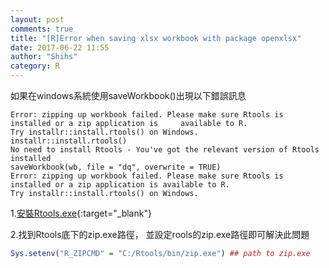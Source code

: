 ```yaml
---
layout: post
comments: true
title: "[R]Error when saving xlsx workbook with package openxlsx"
date: 2017-06-22 11:55
author: "Shihs"
category: R
---
```


如果在windows系統使用saveWorkbook()出現以下錯誤訊息
```
Error: zipping up workbook failed. Please make sure Rtools is installed or a zip application is     available to R.
Try installr::install.rtools() on Windows.
installr::install.rtools()
No need to install Rtools - You've got the relevant version of Rtools installed
saveWorkbook(wb, file = "dq", overwrite = TRUE)
Error: zipping up workbook failed. Please make sure Rtools is installed or a zip application is available to R.
Try installr::install.rtools() on Windows.
```

1.[安裝Rtools.exe](https://cran.r-project.org/bin/windows/Rtools/){:target="_blank"}

2.找到Rtools底下的zip.exe路徑，
並設定rools的zip.exe路徑即可解決此問題
```R
Sys.setenv("R_ZIPCMD" = "C:/Rtools/bin/zip.exe") ## path to zip.exe
```




